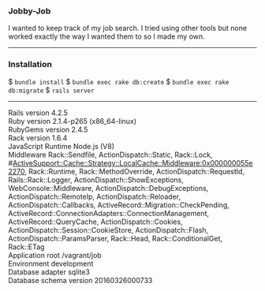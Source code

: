 ### Jobby-Job

I wanted to keep track of my job search. I tried using other tools but none worked exactly the way I wanted them to so I made my own.

---

### Installation

$ `bundle install`
$ `bundle exec rake db:create`
$ `bundle exec rake db:migrate`
$ `rails server`

---

Rails version             4.2.5  
Ruby version              2.1.4-p265 (x86_64-linux)  
RubyGems version          2.4.5  
Rack version              1.6.4  
JavaScript Runtime        Node.js (V8)  
Middleware                Rack::Sendfile, ActionDispatch::Static, Rack::Lock, #<ActiveSupport::Cache::Strategy::LocalCache::Middleware:0x000000055e2270>, Rack::Runtime, Rack::MethodOverride, ActionDispatch::RequestId, Rails::Rack::Logger, ActionDispatch::ShowExceptions, WebConsole::Middleware, ActionDispatch::DebugExceptions, ActionDispatch::RemoteIp, ActionDispatch::Reloader, ActionDispatch::Callbacks, ActiveRecord::Migration::CheckPending, ActiveRecord::ConnectionAdapters::ConnectionManagement, ActiveRecord::QueryCache, ActionDispatch::Cookies, ActionDispatch::Session::CookieStore, ActionDispatch::Flash, ActionDispatch::ParamsParser, Rack::Head, Rack::ConditionalGet, Rack::ETag  
Application root          /vagrant/job  
Environment               development  
Database adapter          sqlite3  
Database schema version   20160326000733  
